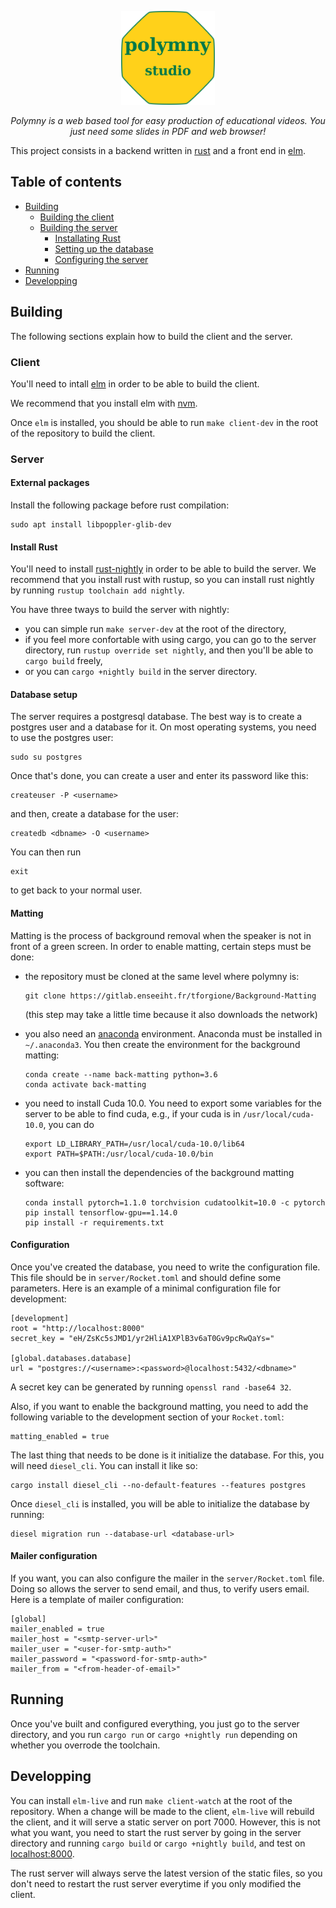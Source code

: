 <p align="center">
<img src="/samples/polymny.png"
     alt="Polymny logo" 
     width="150"
     style="align:center" />
</p>

<p align="center">
<em>
Polymny is a web based tool for easy production of educational videos.
You just need some slides in PDF and web browser!
</em>
</p>

This project consists in a backend written in
[rust](https://www.rust-lang.org/) and a front end in
[elm](https://elm-lang.org/).


## Table of contents

  - [Building](#building)
    - [Building the client](#client)
    - [Building the server](#server)
      - [Installating Rust](#install-rust)
      - [Setting up the database](#database-setup)
      - [Configuring the server](#configuration)
  - [Running](#running)
  - [Developping](#developping)

## Building


The following sections explain how to build the client and the server.

### Client

You'll need to intall [elm](https://guide.elm-lang.org/install.html) in order
to be able to build the client.

We recommend that you install elm with
[nvm](https://github.com/creationix/nvm#installation).

Once `elm` is installed, you should be able to run `make client-dev` in the
root of the repository to build the client.

### Server

#### External packages

Install the following package before rust compilation:

```
sudo apt install libpoppler-glib-dev
```


#### Install Rust

You'll need to install [rust-nightly](https://www.rust-lang.org/tools/install)
in order to be able to build the server. We recommend that you install rust
with rustup, so you can install rust nightly by running
`rustup toolchain add nightly`.

You have three tways to build the server with nightly:
  - you can simple run `make server-dev` at the root of the directory,
  - if you feel more confortable with using cargo, you can go to the server
    directory, run `rustup override set nightly`, and then you'll be able to
    `cargo build` freely,
  - or you can `cargo +nightly build` in the server directory.

#### Database setup

The server requires a postgresql database. The best way is to create a postgres
user and a database for it. On most operating systems, you need to use the
postgres user:

```
sudo su postgres
```

Once that's done, you can create a user and enter its password like this:

```
createuser -P <username>
```

and then, create a database for the user:

```
createdb <dbname> -O <username>
```

You can then run

```
exit
```

to get back to your normal user.


#### Matting

Matting is the process of background removal when the speaker is not in front
of a green screen. In order to enable matting, certain steps must be done:

  - the repository must be cloned at the same level where polymny is:
    ```
    git clone https://gitlab.enseeiht.fr/tforgione/Background-Matting
    ```
    (this step may take a little time because it also downloads the network)

  - you also need an [anaconda](https://www.anaconda.com/distribution/)
    environment. Anaconda must be installed in `~/.anaconda3`. You then create
    the environment for the background matting:
    ```
    conda create --name back-matting python=3.6
    conda activate back-matting
    ```

  - you need to install Cuda 10.0. You need to export some variables for the
    server to be able to find cuda, e.g., if your cuda is in
    `/usr/local/cuda-10.0`, you can do
    ```
    export LD_LIBRARY_PATH=/usr/local/cuda-10.0/lib64
    export PATH=$PATH:/usr/local/cuda-10.0/bin
    ```

  - you can then install the dependencies of the background matting software:
    ```
    conda install pytorch=1.1.0 torchvision cudatoolkit=10.0 -c pytorch
    pip install tensorflow-gpu==1.14.0
    pip install -r requirements.txt
    ```

#### Configuration

Once you've created the database, you need to write the configuration file.
This file should be in `server/Rocket.toml` and should define some parameters.
Here is an example of a minimal configuration file for development:

```
[development]
root = "http://localhost:8000"
secret_key = "eH/ZsKc5sJMD1/yr2HliA1XPlB3v6aT0Gv9pcRwQaYs="

[global.databases.database]
url = "postgres://<username>:<password>@localhost:5432/<dbname>"
```

A secret key can be generated by running `openssl rand -base64 32`.

Also, if you want to enable the background matting, you need to add the
following variable to the development section of your `Rocket.toml`:

```
matting_enabled = true
```

The last thing that needs to be done is it initialize the database. For this,
you will need `diesel_cli`. You can install it like so:

```
cargo install diesel_cli --no-default-features --features postgres
```

Once `diesel_cli` is installed, you will be able to initialize the database by
running:

```
diesel migration run --database-url <database-url>
```

#### Mailer configuration

If you want, you can also configure the mailer in the `server/Rocket.toml` file.
Doing so allows the server to send email, and thus, to verify users email.
Here is a template of mailer configuration:

```
[global]
mailer_enabled = true
mailer_host = "<smtp-server-url>"
mailer_user = "<user-for-smtp-auth>"
mailer_password = "<password-for-smtp-auth>"
mailer_from = "<from-header-of-email>"
```

## Running

Once you've built and configured everything, you just go to the server
directory, and you run `cargo run` or `cargo +nightly run` depending on whether
you overrode the toolchain.

## Developping

You can install `elm-live` and run `make client-watch` at the root of the
repository. When a change will be made to the client, `elm-live` will rebuild
the client, and it will serve a static server on port 7000.  However, this is
not what you want, you need to start the rust server by going in the server
directory and running `cargo build` or `cargo +nightly build`, and test on
[localhost:8000](http://localhost:8000).

The rust server will always serve the latest version of the static files, so
you don't need to restart the rust server everytime if you only modified the
client.



